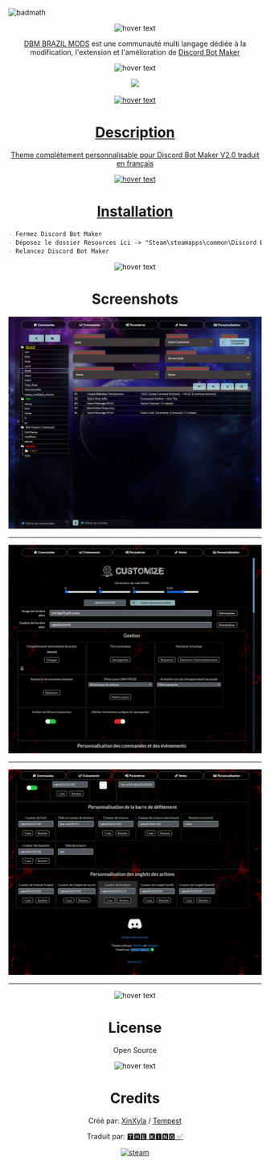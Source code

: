 ![badmath](https://img.shields.io/github/languages/top/lernantino/badmath)

<p align="center">
  <img src="https://cdn.discordapp.com/attachments/1042197137598976111/1091765843450413167/French-DBM.png" width="350" title="hover text">
</p>

<p align="center">
<a href="https://discord.gg/HBc9u9tktd" rel="nofollow">DBM BRAZIL MODS</a> est une communauté multi langage dédiée à la modification, l'extension et l'amélioration de <a href="https://store.steampowered.com/app/682130/Discord_Bot_Maker" rel="nofollow">Discord Bot Maker</a>
</p>

<p align="center">
  <img src="https://cdn.discordapp.com/attachments/1042197137598976111/1092031705453436928/blank.png" width="50" title="hover text">
</p>

<p align="center">
  <a href="https://github.com/TheKingOfCampers/Customize-DBM-v2-French/archive/refs/heads/main.zip"</a>
  <img src="https://cdn.discordapp.com/attachments/1042197137598976111/1092091889970319511/Download-Button.png" width="200">
</p>

<p align="center">
  <img src="https://cdn.discordapp.com/attachments/1042197137598976111/1092031705453436928/blank.png" width="50" title="hover text">
</p>

<h1 align="center">Description</h1>

<p align="center">Theme complètement personnalisable pour Discord Bot Maker V2.0 traduit en français</p>

<p align="center">
  <img src="https://cdn.discordapp.com/attachments/1042197137598976111/1092031705453436928/blank.png" width="50" title="hover text">
</p>

<h1 align="center">Installation</h1>

```md
- Fermez Discord Bot Maker
- Déposez le dossier Resources ici -> "Steam\steamapps\common\Discord Bot Maker"
- Relancez Discord Bot Maker
```
<p align="center">
  <img src="https://cdn.discordapp.com/attachments/1042197137598976111/1092031705453436928/blank.png" width="50" title="hover text">
</p>

<h1 align="center">Screenshots</h1>

![Screen0](Screenshots/04.png)

---
![Screen1](Screenshots/02.png)

---
![Screen2](Screenshots/03.png)

---

<p align="center">
  <img src="https://cdn.discordapp.com/attachments/1042197137598976111/1092031705453436928/blank.png" width="50" title="hover text">
</p>

<h1 align="center">License</h1>
<p align="center">Open Source</p>

<p align="center">
  <img src="https://cdn.discordapp.com/attachments/1042197137598976111/1092031705453436928/blank.png" width="50" title="hover text">
</p>

<h1 align="center">Credits</h1>
<p align="center">
  Créé par: <a href="https://discord.com/users/172782058396057602" rel="nofollow">XinXyla</a> / <a href="https://discord.com/users/321400509326032897" rel="nofollow">Tempest</a>
  </p>
<p align="center">Traduit par: <a href="https://discord.com/users/1042087216979116032" rel="nofollow">🆃🅷🅴 🅺🅸🅽🅶 ✅</a>
  </p>
<p align="center">
  <a href="https://disboard.org/fr/server/1042184752674918520" target="_blank" rel="noreferrer"> <img src="https://cdn.discordapp.com/attachments/1042197137598976111/1092019949985337484/discord-loop.gif" alt="steam" width="150" height="150"/>
  </p>
